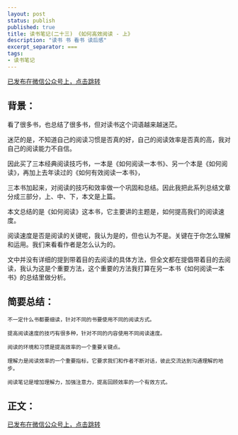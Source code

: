 ```yaml
---
layout: post
status: publish
published: true
title: 读书笔记(二十三) 《如何高效阅读 - 上》
description: "读书 书 看书 读后感"
excerpt_separator: ===
tags:
- 读书笔记
---
```



[已发布在微信公众号上，点击跳转](https://mp.weixin.qq.com/s?__biz=MzU1ODY1ODY2NA==&mid=2247484653&idx=1&sn=f16e52ea17560947ace74b8a7ecfaefb&chksm=fc2261eacb55e8fc2d96d43bcf8dc1978cfa67e678d5003b793d33a7adb7bdf7b4859e28c740&token=2074622695&lang=zh_CN#rd)


## 背景：

看了很多书，也总结了很多书，但对读书这个词语越来越迷茫。

迷茫的是，不知道自己的阅读习惯是否真的好，自己的阅读效率是否真的高，我对自己的阅读能力不自信。

因此买了三本经典阅读技巧书，一本是《如何阅读一本书》、另一个本是《如何阅读》，再加上去年读过的《如何有效阅读一本书》，

三本书加起来，对阅读的技巧和效率做一个巩固和总结。因此我把此系列总结文章分成三部分，上、中、下，本文是上篇。

本文总结的是《如何阅读》这本书，它主要讲的主题是，如何提高我们的阅读速度。

阅读速度是否是阅读的关键呢，我认为是的，但也认为不是。关键在于你怎么理解和运用。我们来看看作者是怎么认为的。

文中并没有详细的提到带着目的去阅读的具体方法，但全文都在提倡带着目的去阅读，我认为这是个重要方法，这个重要的方法我打算在另一本书《如何阅读一本书》的总结里做分析。

## 简要总结：

    不一定什么书都要细读，针对不同的书要使用不同的阅读方式。

    提高阅读速度的技巧有很多种，针对不同的内容使用不同阅读速度。

    阅读的环境和习惯是提高效率的一个重要关键点。

    理解力是阅读效率的一个重要指标，它要求我们和作者不断对话，彼此交流达到沟通理解的地步。

    阅读笔记是增加理解力，加强注意力，提高回顾效率的一个有效方式。

## 正文：


[已发布在微信公众号上，点击跳转](https://mp.weixin.qq.com/s?__biz=MzU1ODY1ODY2NA==&mid=2247484653&idx=1&sn=f16e52ea17560947ace74b8a7ecfaefb&chksm=fc2261eacb55e8fc2d96d43bcf8dc1978cfa67e678d5003b793d33a7adb7bdf7b4859e28c740&token=2074622695&lang=zh_CN#rd)




